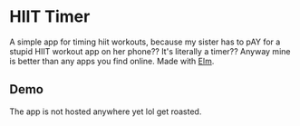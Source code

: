 # HIIT Timer

A simple app for timing hiit workouts, because my sister has to pAY for a stupid HIIT workout app on her phone?? It's literally a timer?? Anyway mine is better than any apps you find online. Made with [Elm](https://elm-lang.org).


## Demo 

The app is not hosted anywhere yet lol get roasted.